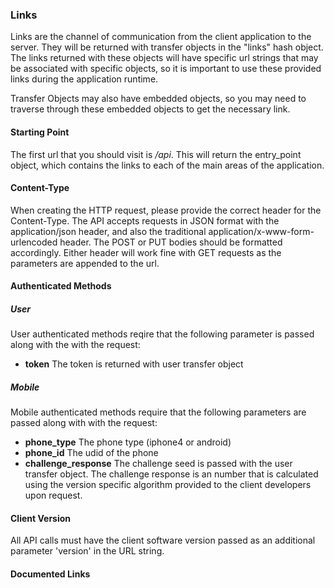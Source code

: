 ### Links

Links are the channel of communication from the client application to the server. They will
be returned with transfer objects in the "links" hash object. The links returned with these
objects will have specific url strings that may be associated with specific objects, so it is
important to use these provided links during the application runtime.

Transfer Objects may also have embedded objects, so you may need to traverse through these
embedded objects to get the necessary link.

#### Starting Point

The first url that you should visit is */api*. This will return the entry_point object, which
contains the links to each of the main areas of the application.

#### Content-Type

When creating the HTTP request, please provide the correct header for the Content-Type. The
API accepts requests in JSON format with the application/json header, and also the traditional
application/x-www-form-urlencoded header. The POST or PUT bodies should be formatted accordingly.
Either header will work fine with GET requests as the parameters are appended to the url.

#### Authenticated Methods

##### User 

User authenticated methods reqire that the following parameter is passed along with
the with the request:

 + **token** The token is returned with user transfer object

##### Mobile

Mobile authenticated methods require that the following parameters are passed along with
with the request:

 + **phone_type**  The phone type (iphone4 or android)
 + **phone_id**  The udid of the phone
 + **challenge_response**  The challenge seed is passed with the user transfer object.
   The challenge response is an number that is calculated using the version specific algorithm
   provided to the client developers upon request.


#### Client Version

All API calls must have the client software version passed as an additional parameter 'version'
in the URL string. 

#### Documented Links